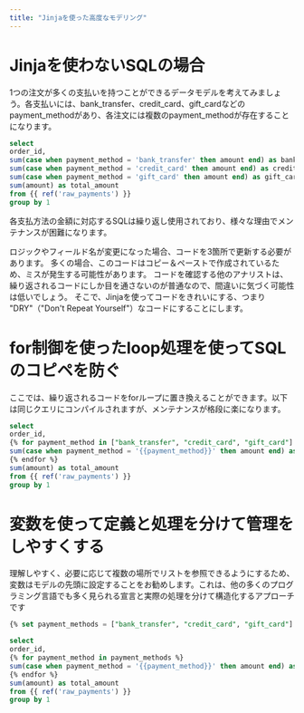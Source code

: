 ```yaml
---
title: "Jinjaを使った高度なモデリング"
---
```

# Jinjaを使わないSQLの場合
1つの注文が多くの支払いを持つことができるデータモデルを考えてみましょう。各支払いには、bank_transfer、credit_card、gift_cardなどのpayment_methodがあり、各注文には複数のpayment_methodが存在することになります。

```sql:models/order_payment_method_amounts.sql
select
order_id,
sum(case when payment_method = 'bank_transfer' then amount end) as bank_transfer_amount,
sum(case when payment_method = 'credit_card' then amount end) as credit_card_amount,
sum(case when payment_method = 'gift_card' then amount end) as gift_card_amount,
sum(amount) as total_amount
from {{ ref('raw_payments') }}
group by 1
```

各支払方法の金額に対応するSQLは繰り返し使用されており、様々な理由でメンテナンスが困難になります。

ロジックやフィールド名が変更になった場合、コードを3箇所で更新する必要があります。
多くの場合、このコードはコピー＆ペーストで作成されているため、ミスが発生する可能性があります。
コードを確認する他のアナリストは、繰り返されるコードにしか目を通さないのが普通なので、間違いに気づく可能性は低いでしょう。
そこで、Jinjaを使ってコードをきれいにする、つまり "DRY"（"Don't Repeat Yourself"）なコードにすることにします。

# for制御を使ったloop処理を使ってSQLのコピペを防ぐ
ここでは、繰り返されるコードをforループに置き換えることができます。以下は同じクエリにコンパイルされますが、メンテナンスが格段に楽になります。

```sql:/models/order_payment_method_amounts.sql
select
order_id,
{% for payment_method in ["bank_transfer", "credit_card", "gift_card"] %}
sum(case when payment_method = '{{payment_method}}' then amount end) as {{payment_method}}_amount,
{% endfor %}
sum(amount) as total_amount
from {{ ref('raw_payments') }}
group by 1
```

# 変数を使って定義と処理を分けて管理をしやすくする
理解しやすく、必要に応じて複数の場所でリストを参照できるようにするため、変数はモデルの先頭に設定することをお勧めします。これは、他の多くのプログラミング言語でも多く見られる宣言と実際の処理を分けて構造化するアプローチです

```sql:/models/order_payment_method_amounts.sql
{% set payment_methods = ["bank_transfer", "credit_card", "gift_card"] %}

select
order_id,
{% for payment_method in payment_methods %}
sum(case when payment_method = '{{payment_method}}' then amount end) as {{payment_method}}_amount,
{% endfor %}
sum(amount) as total_amount
from {{ ref('raw_payments') }}
group by 1
```